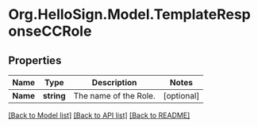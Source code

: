 # Org.HelloSign.Model.TemplateResponseCCRole

## Properties

Name | Type | Description | Notes
------------ | ------------- | ------------- | -------------
**Name** | **string** |  The name of the Role.  | [optional] 

[[Back to Model list]](../README.md#documentation-for-models) [[Back to API list]](../README.md#documentation-for-api-endpoints) [[Back to README]](../README.md)


